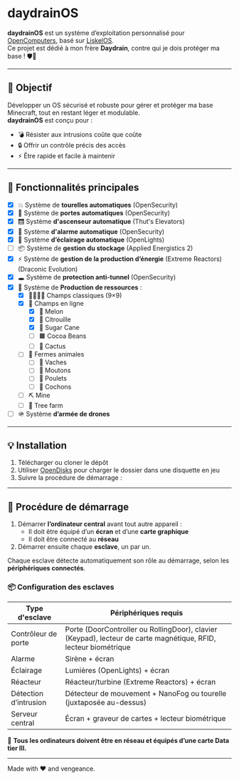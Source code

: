 # daydrainOS

**daydrainOS** est un système d’exploitation personnalisé pour [OpenComputers](https://www.curseforge.com/minecraft/mc-mods/opencomputers), basé sur [LiskelOS](https://github.com/cyntachs/LiskelOS).  
Ce projet est dédié à mon frère **Daydrain**, contre qui je dois protéger ma base ! 🛡️🏰

---

## 🎯 Objectif

Développer un OS sécurisé et robuste pour gérer et protéger ma base Minecraft, tout en restant léger et modulable.  
**daydrainOS** est conçu pour :

- 💣 Résister aux intrusions coûte que coûte  
- 🔒 Offrir un contrôle précis des accès  
- ⚡ Être rapide et facile à maintenir  

---

## 🚀 Fonctionnalités principales

- [x] 💥 Système de **tourelles automatiques** (OpenSecurity)  
- [x] 🚪 Système de **portes automatiques** (OpenSecurity)  
- [x] 🛗 Système **d'ascenseur automatique** (Thut's Elevators)  
- [x] 🚨 Système **d'alarme automatique** (OpenSecurity)  
- [x] 🔦 Système **d’éclairage automatique** (OpenLights)  
- [ ] 📦 Système de **gestion du stockage** (Applied Energistics 2)  
- [x] ⚡ Système de **gestion de la production d’énergie** (Extreme Reactors)  (Draconic Evolution)  
- [x] 🕳️ Système de **protection anti-tunnel** (OpenSecurity)  
- [x] 🌱 Système de **Production de ressources** :
  - [x] 🌾🥔🥕🍠 Champs classiques (9×9) 
  - [x] 🍉 Champs en ligne
    - [x] 🍉 Melon  
    - [x] 🎃 Citrouille  
    - [x] 🎋 Sugar Cane  
    - [ ] 🟫 Cocoa Beans  
    - [ ] 🌵 Cactus 
  - [ ] 🐄 Fermes animales
    - [ ] 🐄 Vaches  
    - [ ] 🐑 Moutons  
    - [ ] 🐔 Poulets  
    - [ ] 🐖 Cochons  
  - [ ] ⛏️ Mine
  - [ ] 🌳 Tree farm
- [ ] 🪖 Système **d’armée de drones**  

---

## 💡 Installation

1. Télécharger ou cloner le dépôt  
2. Utiliser [OpenDisks](https://legacy.curseforge.com/minecraft/mc-mods/opendisks) pour charger le dossier dans une disquette en jeu  
3. Suivre la procédure de démarrage :

---

## 🔧 Procédure de démarrage

1. Démarrer **l’ordinateur central** avant tout autre appareil :
   - Il doit être équipé d’un **écran** et d’une **carte graphique**
   - Il doit être connecté au **réseau**
2. Démarrer ensuite chaque **esclave**, un par un.

Chaque esclave détecte automatiquement son rôle au démarrage, selon les **périphériques connectés**.

### 📦 Configuration des esclaves

| Type d'esclave | Périphériques requis |
|----------------|----------------------|
| Contrôleur de porte | Porte (DoorController ou RollingDoor), clavier (Keypad), lecteur de carte magnétique, RFID, lecteur biométrique |
| Alarme | Sirène + écran |
| Éclairage | Lumières (OpenLights) + écran |
| Réacteur | Réacteur/turbine (Extreme Reactors) + écran |
| Détection d’intrusion | Détecteur de mouvement + NanoFog ou tourelle (juxtaposée au-dessus) |
| Serveur central | Écran + graveur de cartes + lecteur biométrique |

🛜 **Tous les ordinateurs doivent être en réseau et équipés d’une carte Data tier III.**

---

Made with ❤️ and vengeance.

